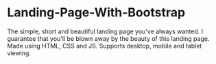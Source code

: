 # Landing-Page-With-Bootstrap
The simple, short and beautiful landing page you've always wanted. I guarantee that you'll be blown away by the beauty of this landing page. Made using HTML, CSS and JS. Supports desktop, mobile and tablet viewing.
